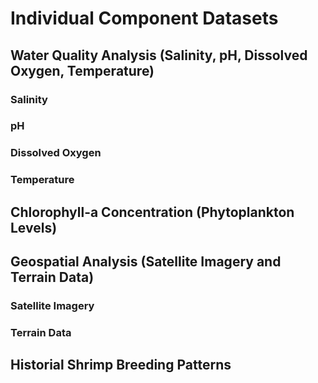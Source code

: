 # Individual Component Datasets

## Water Quality Analysis (Salinity, pH, Dissolved Oxygen, Temperature)

### Salinity

### pH

### Dissolved Oxygen

### Temperature

## Chlorophyll-a Concentration (Phytoplankton Levels)  

## Geospatial Analysis (Satellite Imagery and Terrain Data)  

### Satellite Imagery

### Terrain Data

## Historial Shrimp Breeding Patterns  
